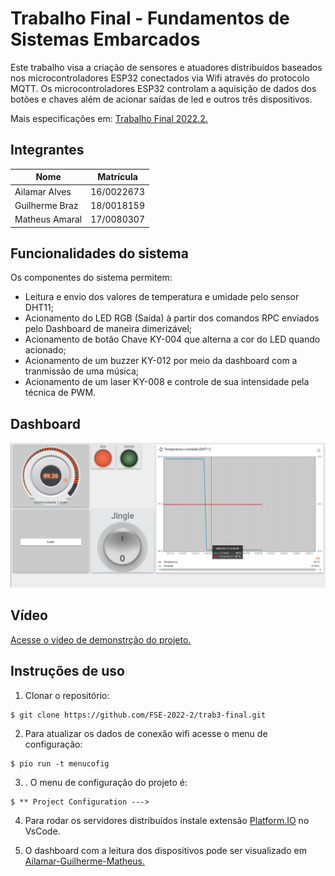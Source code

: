 # Trabalho Final - Fundamentos de Sistemas Embarcados

Este trabalho visa a criação de sensores e atuadores distribuídos baseados nos microcontroladores ESP32 conectados via Wifi através do protocolo MQTT.
Os microcontroladores ESP32 controlam a aquisição de dados dos botões e chaves além de acionar saídas de led e outros três dispositivos.

Mais especificações em: [Trabalho Final 2022.2.](https://gitlab.com/fse_fga/trabalhos-2022_2/trabalho-final-2022-2)

## Integrantes

Nome | Matrícula
-----| --------
Ailamar Alves | 16/0022673
Guilherme Braz | 18/0018159
Matheus Amaral | 17/0080307

## Funcionalidades do sistema

Os componentes do sistema permitem:

- Leitura e envio dos valores de temperatura e umidade pelo sensor DHT11;
- Acionamento do LED RGB (Saída) à partir dos comandos RPC enviados pelo Dashboard de maneira dimerizável;
- Acionamento de botão Chave KY-004 que alterna a cor do LED quando acionado;
- Acionamento de um buzzer KY-012 por meio da dashboard com a tranmissão de uma música;
- Acionamento de um laser KY-008 e controle de sua intensidade pela técnica de PWM.

## Dashboard

![Dashboard](assets/dashboard.jpg) 

## Vídeo 

[Acesse o vídeo de demonstrção do projeto.](https://youtu.be/jpVEPtObJEc "Trabalho Final")

## Instruções de uso

1. Clonar o repositório:

```
$ git clone https://github.com/FSE-2022-2/trab3-final.git
```

2. Para atualizar os dados de conexão wifi acesse o menu de configuração:
```
$ pio run -t menucofig
```

3. . O menu de configuração do projeto é: 
```
$ ** Project Configuration --->
```

4. Para rodar os servidores distribuídos instale extensão [Platform.IO](https://platformio.org/) no VsCode.

5. O dashboard com a leitura dos dispositivos pode ser visualizado em [Ailamar-Guilherme-Matheus.](http://164.41.98.25:443/dashboards/43358ba0-aa58-11ed-8436-09bf763c9306)


